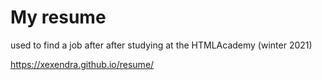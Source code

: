 # My resume <br>
used to find a job after after studying at the HTMLAcademy (winter 2021)

https://xexendra.github.io/resume/
